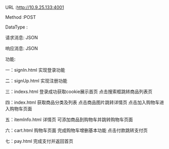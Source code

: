 URL :http://10.9.25.133:4001

Method :POST

DataType :

请求消息: JSON

响应消息: JSON

功能:

一：signIn.html
实现登录功能


二：signUp.html
实现注册功能

三：indexs.html
登录成功获取cookie展示首页 点击搜索框跳转商品列表页

四：index.html
获取商品分类及列表 点击商品图片跳转详情页 点击加入购物车进入购物车页面

五：itemInfo.html
详情页 可添加商品到购物车并跳转购物车页面

六：cart.html
购物车页面 完成购物车增删基本功能 点击付款跳转支付页


七：pay.html
完成支付并返回首页



